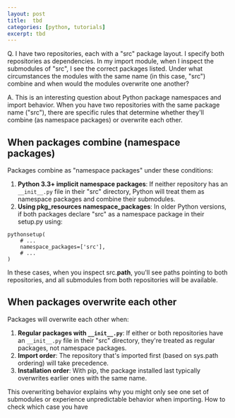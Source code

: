 ```yaml
---
layout: post
title:  tbd
categories: [python, tutorials]
excerpt: tbd
---
```


Q. I have two repositories, each with a "src" package layout. I specify both repositories as dependencies. In my import module, when I inspect the submodules of "src", I see the correct packages listed. Under what circumstances the modules with the same name (in this case, "src") combine and when would the modules overwrite one another?

A. This is an interesting question about Python package namespaces and import behavior. When you have two repositories with the same package name ("src"), there are specific rules that determine whether they'll combine (as namespace packages) or overwrite each other.

## When packages combine (namespace packages)
Packages combine as "namespace packages" under these conditions:

1. **Python 3.3+ implicit namespace packages**: If neither repository has an `__init__.py` file in their "src" directory, Python will treat them as namespace packages and combine their submodules.
2. **Using pkg_resources namespace_packages**: In older Python versions, if both packages declare "src" as a namespace package in their setup.py using:
```
pythonsetup(
    # ...
    namespace_packages=['src'],
    # ...
)
```
In these cases, when you inspect src.__path__, you'll see paths pointing to both repositories, and all submodules from both repositories will be available.

## When packages overwrite each other
Packages will overwrite each other when:

1. **Regular packages with `__init__.py`**: If either or both repositories have an `__init__.py` file in their "src" directory, they're treated as regular packages, not namespace packages.
2. **Import order**: The repository that's imported first (based on sys.path ordering) will take precedence.
3. **Installation order**: With pip, the package installed last typically overwrites earlier ones with the same name.

This overwriting behavior explains why you might only see one set of submodules or experience unpredictable behavior when importing.
How to check which case you have